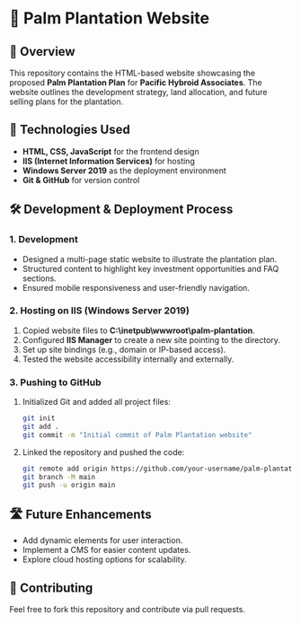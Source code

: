 # 🌿 Palm Plantation Website

## 🚀 Overview
This repository contains the HTML-based website showcasing the proposed **Palm Plantation Plan** for **Pacific Hybroid Associates**. The website outlines the development strategy, land allocation, and future selling plans for the plantation.

## 💪 Technologies Used
- **HTML, CSS, JavaScript** for the frontend design
- **IIS (Internet Information Services)** for hosting
- **Windows Server 2019** as the deployment environment
- **Git & GitHub** for version control

## 🛠️ Development & Deployment Process
### **1. Development**
- Designed a multi-page static website to illustrate the plantation plan.
- Structured content to highlight key investment opportunities and FAQ sections.
- Ensured mobile responsiveness and user-friendly navigation.

### **2. Hosting on IIS (Windows Server 2019)**
1. Copied website files to **C:\inetpub\wwwroot\palm-plantation**.
2. Configured **IIS Manager** to create a new site pointing to the directory.
3. Set up site bindings (e.g., domain or IP-based access).
4. Tested the website accessibility internally and externally.

### **3. Pushing to GitHub**
1. Initialized Git and added all project files:
   ```sh
   git init
   git add .
   git commit -m "Initial commit of Palm Plantation website"
   ```
2. Linked the repository and pushed the code:
   ```sh
   git remote add origin https://github.com/your-username/palm-plantation.git
   git branch -M main
   git push -u origin main
   ```

## 🛣️ Future Enhancements
- Add dynamic elements for user interaction.
- Implement a CMS for easier content updates.
- Explore cloud hosting options for scalability.


## 🌟 Contributing
Feel free to fork this repository and contribute via pull requests.



